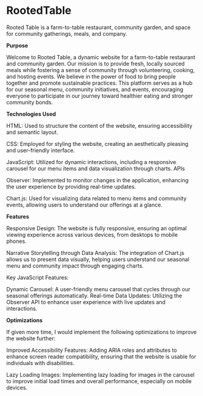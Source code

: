# RootedTable
Rooted Table is a farm-to-table restaurant, community garden, and space for community gatherings, meals, and company.


**Purpose**

Welcome to Rooted Table, a dynamic website for a farm-to-table restaurant and community garden. Our mission is to provide fresh, locally sourced meals while fostering a sense of community through volunteering, cooking, and hosting events. We believe in the power of food to bring people together and promote sustainable practices. This platform serves as a hub for our seasonal menu, community initiatives, and events, encouraging everyone to participate in our journey toward healthier eating and stronger community bonds.

**Technologies Used**

HTML: Used to structure the content of the website, ensuring accessibility and semantic layout.

CSS: Employed for styling the website, creating an aesthetically pleasing and user-friendly interface.

JavaScript: Utilized for dynamic interactions, including a responsive carousel for our menu items and data visualization through charts.
APIs

Observer: Implemented to monitor changes in the application, enhancing the user experience by providing real-time updates.

Chart.js: Used for visualizing data related to menu items and community events, allowing users to understand our offerings at a glance.

**Features**

Responsive Design: The website is fully responsive, ensuring an optimal viewing experience across various devices, from desktops to mobile phones.

Narrative Storytelling through Data Analysis: The integration of Chart.js allows us to present data visually, helping users understand our seasonal menu and community impact through engaging charts.

Key JavaScript Features:

Dynamic Carousel: A user-friendly menu carousel that cycles through our seasonal offerings automatically.
Real-time Data Updates: Utilizing the Observer API to enhance user experience with live updates and interactions.

**Optimizations**

If given more time, I would implement the following optimizations to improve the website further:

Improved Accessibility Features: Adding ARIA roles and attributes to enhance screen reader compatibility, ensuring that the website is usable for individuals with disabilities.

Lazy Loading Images: Implementing lazy loading for images in the carousel to improve initial load times and overall performance, especially on mobile devices.
